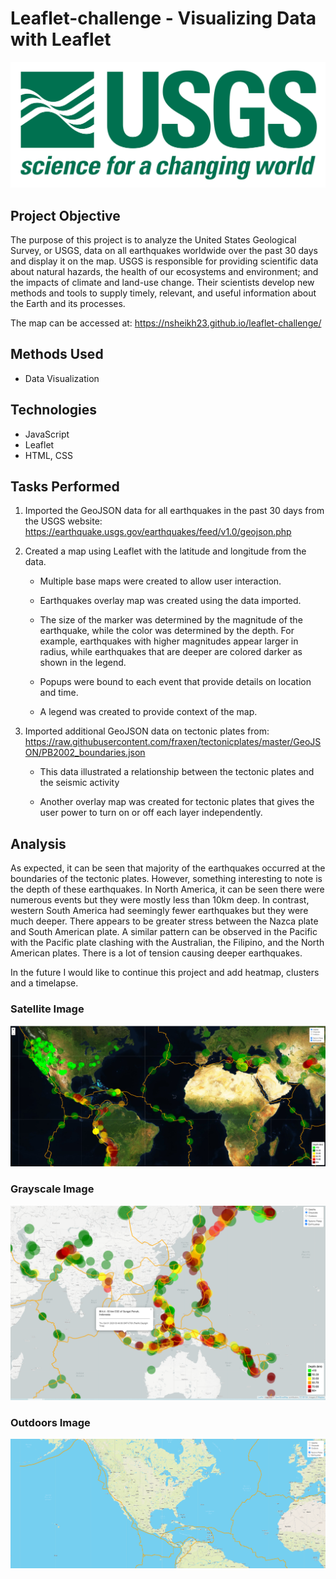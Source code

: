 # Leaflet-challenge - Visualizing Data with Leaflet

![1-Logo](Images/1-Logo.png)

## Project Objective
The purpose of this project is to analyze the United States Geological Survey, or USGS, data on all earthquakes worldwide over the past 30 days and display it on the map. USGS is responsible for providing scientific data about natural hazards, the health of our ecosystems and environment; and the impacts of climate and land-use change. Their scientists develop new methods and tools to supply timely, relevant, and useful information about the Earth and its processes.

The map can be accessed at: https://nsheikh23.github.io/leaflet-challenge/

## Methods Used
* Data Visualization

## Technologies
* JavaScript
* Leaflet
* HTML, CSS

## Tasks Performed

1. Imported the GeoJSON data for all earthquakes in the past 30 days from the USGS website: 
https://earthquake.usgs.gov/earthquakes/feed/v1.0/geojson.php

2. Created a map using Leaflet with the latitude and longitude from the data.

   * Multiple base maps were created to allow user interaction.

   * Earthquakes overlay map was created using the data imported.
   
   * The size of the marker was determined by the magnitude of the earthquake, while the color was determined by the depth. For example, earthquakes with higher magnitudes appear larger in radius, while earthquakes that are deeper are colored darker as shown in the legend.

   * Popups were bound to each event that provide details on location and time.

   * A legend was created to provide context of the map.

3. Imported additional GeoJSON data on tectonic plates from:
https://raw.githubusercontent.com/fraxen/tectonicplates/master/GeoJSON/PB2002_boundaries.json

   * This data illustrated a relationship between the tectonic plates and the seismic activity

   * Another overlay map was created for tectonic plates that gives the user power to turn on or off each layer independently.

## Analysis
As expected, it can be seen that majority of the earthquakes occurred at the boundaries of the tectonic plates. However, something interesting to note is the depth of these earthquakes. In North America, it can be seen there were numerous events but they were mostly less than 10km deep. In contrast, western South America had seemingly fewer earthquakes but they were much deeper. There appears to be greater stress between the Nazca plate and South American plate. A similar pattern can be observed in the Pacific with the Pacific plate clashing with the Australian, the Filipino, and the North American plates. There is a lot of tension causing deeper earthquakes.

In the future I would like to continue this project and add heatmap, clusters and a timelapse. 

### Satellite Image
![Satellite Image](Images/Satellite.PNG)

### Grayscale Image
![Grayscale Image](Images/GrayscalePopup.PNG)

### Outdoors Image
![Outdoors Image](Images/OutdoorsTectonic.PNG)


